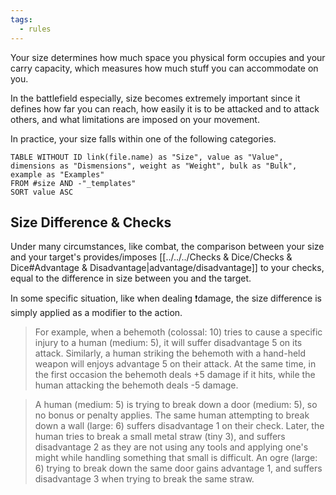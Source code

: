 ```yaml
---
tags:
  - rules
---
```

Your size determines how much space you physical form occupies and your carry capacity, which measures how much stuff you can accommodate on you.

In the battlefield especially, size becomes extremely important since it defines how far you can reach, how easily it is to be attacked and to attack others, and what limitations are imposed on your movement.

In practice, your size falls within one of the following categories.
```dataview
TABLE WITHOUT ID link(file.name) as "Size", value as "Value", dimensions as "Dismensions", weight as "Weight", bulk as "Bulk", example as "Examples"
FROM #size AND -"_templates"
SORT value ASC
```

## Size Difference & Checks
Under many circumstances, like combat, the comparison between your size and your target's provides/imposes [[../../../Checks & Dice/Checks & Dice#Advantage & Disadvantage|advantage/disadvantage]] to your checks, equal to the difference in size between you and the target.

In some specific situation, like when dealing ❗damage, the size difference is simply applied as a modifier to the action.

> For example, when a behemoth (colossal: 10) tries to cause a specific injury to a human (medium: 5), it will suffer disadvantage 5 on its attack. Similarly, a human striking the behemoth with a hand-held weapon will enjoys advantage 5 on their attack. At the same time, in the first occasion the behemoth deals +5 damage if it hits, while the human attacking the behemoth deals -5 damage.

> A human (medium: 5) is trying to break down a door (medium: 5), so no bonus or penalty applies. The same human attempting to break down a wall (large: 6) suffers disadvantage 1 on their check. Later, the human tries to break a small metal straw (tiny 3), and suffers disadvantage 2 as they are not using any tools and applying one's might while handling something that small is difficult. An ogre (large: 6) trying to break down the same door gains advantage 1, and suffers disadvantage 3 when trying to break the same straw.
